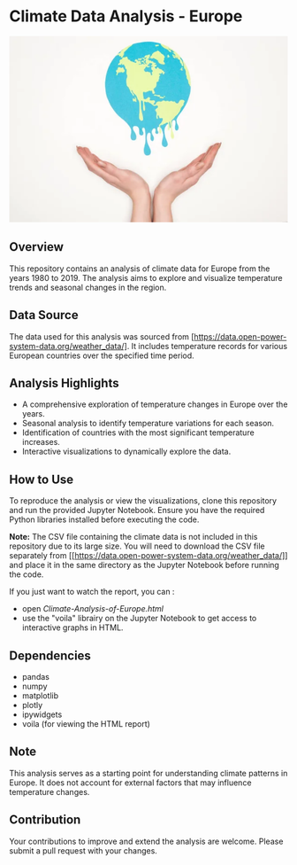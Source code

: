 # Climate Data Analysis - Europe

![image](RMimage.jpg)

## Overview
This repository contains an analysis of climate data for Europe from the years 1980 to 2019. The analysis aims to explore and visualize temperature trends and seasonal changes in the region. 

## Data Source
The data used for this analysis was sourced from [https://data.open-power-system-data.org/weather_data/]. It includes temperature records for various European countries over the specified time period.

## Analysis Highlights
- A comprehensive exploration of temperature changes in Europe over the years.
- Seasonal analysis to identify temperature variations for each season.
- Identification of countries with the most significant temperature increases.
- Interactive visualizations to dynamically explore the data.

## How to Use
To reproduce the analysis or view the visualizations, clone this repository and run the provided Jupyter Notebook. Ensure you have the required Python libraries installed before executing the code.


**Note:** The CSV file containing the climate data is not included in this repository due to its large size. You will need to download the CSV file separately from [[https://data.open-power-system-data.org/weather_data/]] and place it in the same directory as the Jupyter Notebook before running the code.


If you just want to watch the report, you can :  
- open *Climate-Analysis-of-Europe.html*  
- use the "voila" librairy on the Jupyter Notebook to get access to interactive graphs in HTML.  

## Dependencies
- pandas
- numpy
- matplotlib
- plotly
- ipywidgets
- voila (for viewing the HTML report)

## Note
This analysis serves as a starting point for understanding climate patterns in Europe. It does not account for external factors that may influence temperature changes.

## Contribution
Your contributions to improve and extend the analysis are welcome. Please submit a pull request with your changes.



